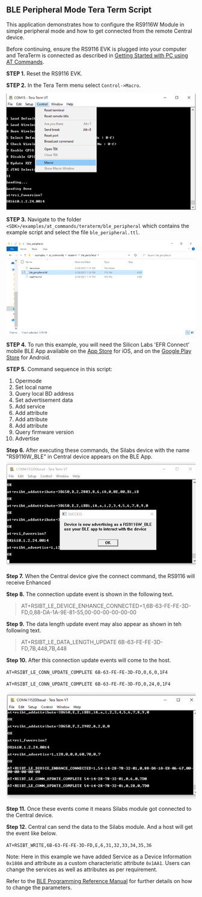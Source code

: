 ## BLE Peripheral Mode Tera Term Script
This application demonstrates how to configure the RS9116W Module in simple peripheral mode and how to get connected from the remote Central device.

Before continuing, ensure the RS9116 EVK is plugged into your computer and TeraTerm is connected as described in [Getting Started with PC using AT Commands](http://docs.silabs.com/rs9116-wiseconnect/2.4/wifibt-wc-getting-started-with-pc/). 

**STEP 1.** Reset the RS9116 EVK.

**STEP 2.** In the Tera Term menu select `Control->Macro`.

![Tera Term Macro](./resources/tera-term-macro.png)
	
**STEP 3.** Navigate to the folder `<SDK>/examples/at_commands/teraterm/ble_peripheral` which contains the example script and select the file `ble_peripheral.ttl`.

![Tera Term Script to be selected](./resources/tera-term-scripts-ble-peripheral.png)



**STEP 4.** To run this example, you will need the Silicon Labs 'EFR Connect' mobile BLE App available on the [App Store](https://apps.apple.com/us/app/efr-connect/id1030932759) for iOS, and on the [Google Play Store](https://play.google.com/store/apps/details?id=com.siliconlabs.bledemo) for Android.

**STEP 5.** Command sequence in this script:

1. Opermode
2. Set local name
3. Query local BD address
4. Set advertisement data
5. Add service
6. Add attribute
7. Add attribute
8. Add attribute
9. Query firmware version
10. Advertise


**Step 6.** After executing these commands, the Silabs device with the name "RS9116W_BLE" in Central device appears on the BLE App.
![{"style":"max-width:700px", "class":"material-lifted"}{BLE Peripheral Mode}](./resources/ble-peripheral-mode-prompt-adversting.png)

**Step 7.** When the Central device give the connect command, the RS9116 will receive Enhanced

**Step 8.** The connection update event is shown in the following text.

> AT+RSIBT_LE_DEVICE_ENHANCE_CONNECTED=1,6B-63-FE-FE-3D-FD,0,88-DA-1A-9E-81-55,00-00-00-00-00-00

**Step 9.** The data length update event may also appear as shown in teh following text.

> AT+RSIBT_LE_DATA_LENGTH_UPDATE 6B-63-FE-FE-3D-FD,7B,448,7B,448

**Step 10.** After this connection update events will come to the host.

`AT+RSIBT_LE_CONN_UPDATE_COMPLETE 6B-63-FE-FE-3D-FD,0,6,0,1F4`

`AT+RSIBT_LE_CONN_UPDATE_COMPLETE 6B-63-FE-FE-3D-FD,0,24,0,1F4`

![BLE Peripheral mode connection](./resources/ble-peripheral-mode-ble-conection.png)

**Step 11.** Once these events come it means Silabs module got connected to the Central device.

**Step 12.** Central can send the data to the Silabs module. And a host will get the event like below.

`AT+RSIBT_WRITE,6B-63-FE-FE-3D-FD,E,6,31,32,33,34,35,36`

Note: Here in this example we have added Service as a Device Information `0x180A` and attribute as a custom characteristic attribute `0x1AA1`. Users can change the services as well as attributes as per requirement. 

Refer to the [BLE Programming Reference Manual](docs.silabs.com/rs9116-wiseconnect/latest/wifibt-wc-programming-reference-manuals/) for further details on how to change the parameters.
